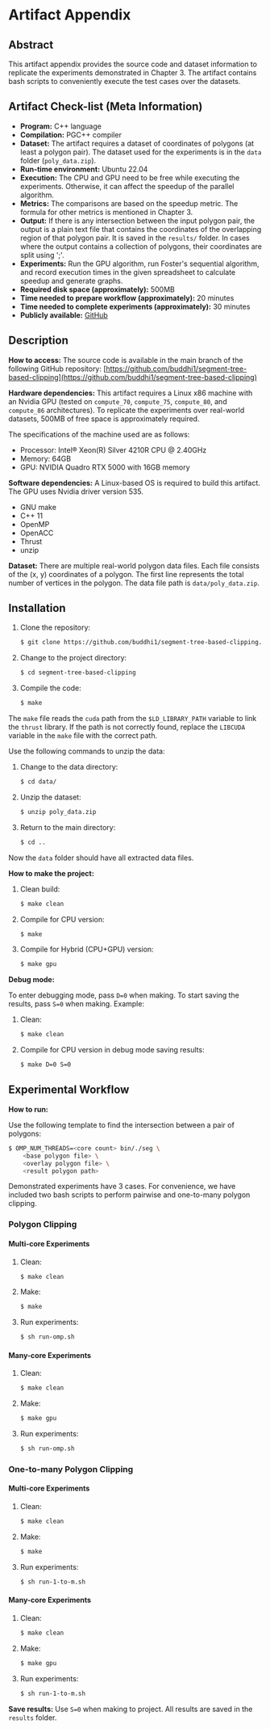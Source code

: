 # Artifact Appendix

## **Abstract**
This artifact appendix provides the source code and dataset information to replicate the experiments demonstrated in Chapter 3. The artifact contains bash scripts to conveniently execute the test cases over the datasets.   

## **Artifact Check-list (Meta Information)**

- **Program:** C++ language
- **Compilation:** PGC++ compiler
- **Dataset:** The artifact requires a dataset of coordinates of polygons (at least a polygon pair). The dataset used for the experiments is in the `data` folder (`poly_data.zip`).
- **Run-time environment:** Ubuntu 22.04
- **Execution:** The CPU and GPU need to be free while executing the experiments. Otherwise, it can affect the speedup of the parallel algorithm.
- **Metrics:** The comparisons are based on the speedup metric. The formula for other metrics is mentioned in Chapter 3.
- **Output:** If there is any intersection between the input polygon pair, the output is a plain text file that contains the coordinates of the overlapping region of that polygon pair. It is saved in the `results/` folder. In cases where the output contains a collection of polygons, their coordinates are split using ';'.
- **Experiments:** Run the GPU algorithm, run Foster's sequential algorithm, and record execution times in the given spreadsheet to calculate speedup and generate graphs.
- **Required disk space (approximately):** 500MB
- **Time needed to prepare workflow (approximately):** 20 minutes
- **Time needed to complete experiments (approximately):** 30 minutes
- **Publicly available:** [GitHub](https://github.com/buddhi1/segment-tree-based-clipping)

## **Description**

**How to access:**
The source code is available in the main branch of the following GitHub repository: [https://github.com/buddhi1/segment-tree-based-clipping](https://github.com/buddhi1/segment-tree-based-clipping)

**Hardware dependencies:**
This artifact requires a Linux x86 machine with an Nvidia GPU (tested on `compute_70`, `compute_75`, `compute_80`, and `compute_86` architectures). To replicate the experiments over real-world datasets, 500MB of free space is approximately required.

The specifications of the machine used are as follows:
- Processor: Intel® Xeon(R) Silver 4210R CPU @ 2.40GHz
- Memory: 64GB
- GPU: NVIDIA Quadro RTX 5000 with 16GB memory

**Software dependencies:**
A Linux-based OS is required to build this artifact. The GPU uses Nvidia driver version 535.
- GNU make
- C++ 11
- OpenMP
- OpenACC
- Thrust
- unzip

**Dataset:**
There are multiple real-world polygon data files. Each file consists of the (x, y) coordinates of a polygon. The first line represents the total number of vertices in the polygon. The data file path is `data/poly_data.zip`.

## **Installation**

1. Clone the repository:
    ```sh
    $ git clone https://github.com/buddhi1/segment-tree-based-clipping.git
    ```
2. Change to the project directory:
    ```sh
    $ cd segment-tree-based-clipping
    ```
3. Compile the code:
    ```sh
    $ make
    ```

The `make` file reads the `cuda` path from the `$LD_LIBRARY_PATH` variable to link the `thrust` library. If the path is not correctly found, replace the `LIBCUDA` variable in the `make` file with the correct path.

Use the following commands to unzip the data:
1. Change to the data directory:
    ```sh
    $ cd data/
    ```
2. Unzip the dataset:
    ```sh
    $ unzip poly_data.zip
    ```
3. Return to the main directory:
    ```sh
    $ cd ..
    ```

Now the `data` folder should have all extracted data files.

**How to make the project:**

1. Clean build:
    ```sh
    $ make clean
    ```
2. Compile for CPU version:
    ```sh
    $ make
    ```
3. Compile for Hybrid (CPU+GPU) version:
    ```sh
    $ make gpu
    ```

**Debug mode:**

To enter debugging mode, pass `D=0` when making. To start saving the results, pass `S=0` when making.
Example:

1. Clean:
    ```sh
    $ make clean
    ```
2. Compile for CPU version in debug mode saving results:
    ```sh
    $ make D=0 S=0
    ```

## **Experimental Workflow**

**How to run:**

Use the following template to find the intersection between a pair of polygons:
```sh
$ OMP_NUM_THREADS=<core count> bin/./seg \
    <base polygon file> \
    <overlay polygon file> \
    <result polygon path>
```

Demonstrated experiments have 3 cases. For convenience, we have included two bash scripts to perform pairwise and one-to-many polygon clipping. 

### **Polygon Clipping**

#### **Multi-core Experiments**

1. Clean:
    ```sh
    $ make clean
    ```
2. Make:
    ```sh
    $ make
    ```
3. Run experiments:
    ```sh
    $ sh run-omp.sh
    ```

#### **Many-core Experiments**

1. Clean:
    ```sh
    $ make clean
    ```
2. Make:
    ```sh
    $ make gpu
    ```
3. Run experiments:
    ```sh
    $ sh run-omp.sh
    ```

### **One-to-many Polygon Clipping**

#### **Multi-core Experiments**

1. Clean:
    ```sh
    $ make clean
    ```
2. Make:
    ```sh
    $ make
    ```
3. Run experiments:
    ```sh
    $ sh run-1-to-m.sh
    ```

#### **Many-core Experiments**

1. Clean:
    ```sh
    $ make clean
    ```
2. Make:
    ```sh
    $ make gpu
    ```
3. Run experiments:
    ```sh
    $ sh run-1-to-m.sh
    ```

**Save results:**
Use `S=0` when making to project. All results are saved in the `results` folder.

